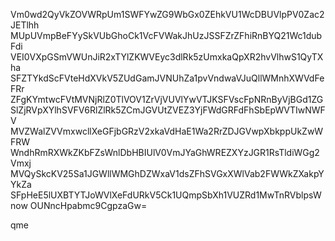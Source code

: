 Vm0wd2QyVkZOVWRpUm1SWFYwZG9WbGx0ZEhkVU1WcDBUVlpPV0Zac2JETlhh
MUpUVmpBeFYySkVUbGhoCk1VcFVWakJhUzJSSFZrZFhiRnBYQ21Wc1dubFdi
VEI0VXpGSmVWUnJiR2xTYlZKWVEyc3dlRk5zUmxkaQpXR2hvVlhwS1QyTXha
SFZTYkdScFVteHdXVkV5ZUdGamJVNUhZa1pvVndwaVJuQllWMnhXWVdFeFRr
ZFgKYmtwcFVtMVNjRlZ0TlVOV1ZrVjVUVlYwVTJKSFVscFpNRnByVjBGd1ZG
SlZjRVpXYlhSVFV6RlZlRk5ZCmJGVUtZVEZ3YjFWdGRFdFhSbEpWVTIwNWFV
MVZWalZVVmxwcllXeGFjbGRzV2xkaVdHaE1Wa2RrZDJGVwpXbkppUkZwWFRW
WndhRmRXWkZKbFZsWnlDbHBIUlV0VmJYaGhWREZXYzJGR1RsTldiWGg2Vmxj
MVQySkcKV25Sa1JGWllWMGhDZWxaV1dsZFhSVGxXWlVab2FWWkZXakpYYkZa
SFpHeE5lUXBTYTJoWVlXeFdURkV5Ck1UQmpSbXh1VUZRd1MwTnRVblpsWnow
OUNncHpabmc9CgpzaGw=

qme